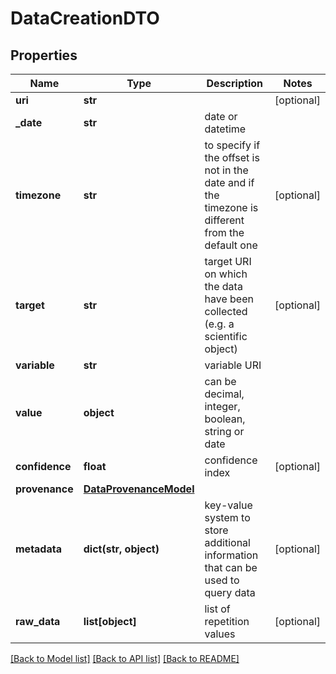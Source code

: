 # DataCreationDTO

## Properties
Name | Type | Description | Notes
------------ | ------------- | ------------- | -------------
**uri** | **str** |  | [optional] 
**_date** | **str** | date or datetime | 
**timezone** | **str** | to specify if the offset is not in the date and if the timezone is different from the default one | [optional] 
**target** | **str** | target URI on which the data have been collected (e.g. a scientific object) | [optional] 
**variable** | **str** | variable URI | 
**value** | **object** | can be decimal, integer, boolean, string or date | 
**confidence** | **float** | confidence index | [optional] 
**provenance** | [**DataProvenanceModel**](DataProvenanceModel.md) |  | 
**metadata** | **dict(str, object)** | key-value system to store additional information that can be used to query data | [optional] 
**raw_data** | **list[object]** | list of repetition values | [optional] 

[[Back to Model list]](../README.md#documentation-for-models) [[Back to API list]](../README.md#documentation-for-api-endpoints) [[Back to README]](../README.md)

